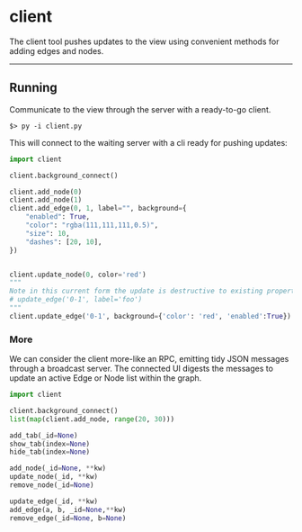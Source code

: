 # client

The client tool pushes updates to the view using convenient methods for adding edges and nodes.

---

## Running

Communicate to the view through the server with a ready-to-go client.

    $> py -i client.py

This will connect to the waiting server with a cli ready for pushing updates:

```py
import client

client.background_connect()

client.add_node(0)
client.add_node(1)
client.add_edge(0, 1, label="", background={
    "enabled": True,
    "color": "rgba(111,111,111,0.5)",
    "size": 10,
    "dashes": [20, 10],
})


client.update_node(0, color='red')
"""
Note in this current form the update is destructive to existing properties.
# update_edge('0-1', label='foo')
"""
client.update_edge('0-1', background={'color': 'red', 'enabled':True})
```

### More

We can consider the client more-like an RPC, emitting tidy JSON messages through a broadcast server. The connected UI digests the messages to update an active Edge or Node list within the graph.


```py
import client

client.background_connect()
list(map(client.add_node, range(20, 30)))
```

```py
add_tab(_id=None)
show_tab(index=None)
hide_tab(index=None)

add_node(_id=None, **kw)
update_node(_id, **kw)
remove_node(_id=None)

update_edge(_id, **kw)
add_edge(a, b, _id=None,**kw)
remove_edge(_id=None, b=None)
```
